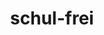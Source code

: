 ---
description: "Teckids e.V. is a German association which provides a legal frame for\
  \ three technological projects.\r\nWe manage the project called \"schul-frei\",\
  \ which aims to bring digitisation with free software to schools. We especially\
  \ value the participation of youth in these projects, because they are the people\
  \ which are affected by digitisation the most. Our educational concept is also based\
  \ around the idea that young people should be judged by their abilities, not by\
  \ age. They should learn to take responsibility and be independent.\r\nAn example\
  \ of this would be the AlekSIS project. It is (mostly) developed by adolescents\
  \ from Teckids e.V. and from the school Katharineum zu Luebeck, where it is actively\
  \ used. AlekSIS is a web-based school information system which can be used to manage\
  \ and/or publish organisational subjects of educational institutions. It is also\
  \ part of the schul-frei canon and uses the EUPL.\r\nWe also present and provide\
  \ support for solutions such as Moodle or BigBlueButton for E-Learning and debianedu/skolelinux\
  \ with Nextcloud for school networks on our website https://schul-frei.org/en/index.html\r\
  \nWe set up comprehensive platforms for schools, education and youth institutions\
  \ in time for the increased demand for online teaching. This has contributed to\
  \ the fact that more education providers are interested in these solutions and that\
  \ the various projects are gaining in reach"
layout: stand
logo: stands/schul-frei/logo.png
new_this_year: "Since our last FOSDEM, some things have changed in part due to the\
  \ corona pandemic. School closures related to the pandemic have meant that we have\
  \ received many requests to use video conferencing solutions. This was an advantage\
  \ for us in that we probably became a little bit better known during the school\
  \ closures. \r\nDue to the high demand for video conferencing software, BigBlueButton\
  \ was added to our software canon. BigBlueButton in combination with moodle could\
  \ inspire many schools, which could either use a public instance of our association\
  \ or got their own instance installed by us. \r\nApart from social distancing, fundamental\
  \ things in our project work have also changed. Now we are more open for external\
  \ help and cooperation. Now all our projects were publicly visible at any time,\
  \ but now we have a public chatroom where everyone can talk about our project. There\
  \ everyone can contribute ideas, ask questionsMeet.in.One or just follow the project\
  \ work. We hope that by opening the project to external people, our project will\
  \ become more transparent and diverse. Hopefully, this will contribute over the\
  \ future to making the actual goal of making free software popular in schools more\
  \ tangible. \r\nOne plan for the future is to add a new video conferencing solution\
  \ to our canon that combines various free software components, which is called Meet.in.One.\
  \ All the advantages of several conference tools should be combined in one solution.\
  \ This bridge between the different solutions should of course be free and developed\
  \ together with Teckids e.V. and other developers."
showcase: "Besides the classic arguments for free software, there are many more for\
  \ free software in education. For one thing, schools are independent of companies\
  \ if they do without proprietary software. However, it should not be forgotten that\
  \ closed software often discriminates against children and young people because\
  \ of their age. Therefore, it is necessary to clearly demonstrate the advantages\
  \ of FOSS to educational institutions. We are currently doing this by presenting\
  \ free solutions in a bundle. In doing so, we have to offer the end user a solution\
  \ that can compete with solutions from large companies. \r\nAt our stand you can\
  \ find out what our concept looks like in concrete terms and how you can support\
  \ our project. We depend on the help of people who, with their experience or ideas,\
  \ join us in the goal of being able to offer schools a good free alternative. As\
  \ all our project work is open, everyone is invited to ask us questions and discuss\
  \ ideas at the stand. Anyone who might even work in an educational institution themselves\
  \ or know relevant people will learn first-hand at our stand how they can use free\
  \ solutions in a school."
themes:
- Education
title: schul-frei
website: https://schul-frei.org
show_on_overview: true
chatroom: schulfrei
draft: true
---